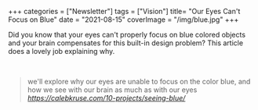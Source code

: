 +++
categories = ["Newsletter"]
tags = ["Vision"]
title= "Our Eyes Can't Focus on Blue"
date = "2021-08-15"
coverImage = "/img/blue.jpg"
+++

Did you know that your eyes can't properly focus on blue colored objects and your brain compensates for this built-in design problem? This article does a lovely job explaining why.

<!--more-->

<br>

<blockquote class="quoteback" darkmode="" data-title="Why%20we%20can't%20see%20the%20color%20blue" data-author="" cite="https://calebkruse.com/10-projects/seeing-blue/">
we'll explore why our eyes are unable to focus on the color blue, and how we see with our brain as much as with our eyes
<footer><cite> <a href="https://calebkruse.com/10-projects/seeing-blue/">https://calebkruse.com/10-projects/seeing-blue/</a></cite></footer>
</blockquote><script note="" src="https://cdn.jsdelivr.net/gh/Blogger-Peer-Review/quotebacks@1/quoteback.js"></script>
